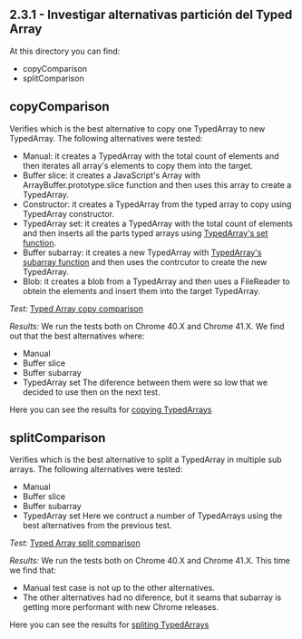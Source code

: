 2.3.1 - Investigar alternativas partición del Typed Array
-----------------------

At this directory you can find:
* copyComparison
* splitComparison

copyComparison
-----------------------

Verifies which is the best alternative to copy one TypedArray to new TypedArray.
The following alternatives were tested:
* Manual: it creates a TypedArray with the total count of elements and then iterates all array's elements to copy them into the target.
* Buffer slice: it creates a JavaScript's Array with ArrayBuffer.prototype.slice function and then uses this array to create a TypedArray.
* Constructor: it creates a TypedArray from the typed array to copy using TypedArray constructor.
* TypedArray set: it creates a TypedArray with the total count of elements and then inserts all the parts typed arrays using [TypedArray's set function](https://developer.mozilla.org/en-US/docs/Web/JavaScript/Reference/Global_Objects/TypedArray/set).
* Buffer subarray: it creates a new TypedArray with [TypedArray's subarray function](https://developer.mozilla.org/en-US/docs/Web/JavaScript/Reference/Global_Objects/TypedArray/subarray) and then uses the contrcutor to create the new TypedArray.
* Blob: it creates a blob from a TypedArray and then uses a FileReader to obtein the elements and insert them into the target TypedArray.

*Test:* [Typed Array copy comparison](http://jsperf.com/arraybuffer-copy)

*Results:*
We run the tests both on Chrome 40.X and Chrome 41.X. We find out that the best alternatives where:
* Manual
* Buffer slice
* Buffer subarray
* TypedArray set
The diference between them were so low that we decided to use then on the next test.

Here you can see the results for [copying TypedArrays](./copyComparison.png)

splitComparison
-----------------------

Verifies which is the best alternative to split a TypedArray in multiple sub arrays.
The following alternatives were tested:
* Manual
* Buffer slice
* Buffer subarray
* TypedArray set
Here we contruct a number of TypedArrays using the best alternatives from the previous test.

*Test:* [Typed Array split comparison](http://jsperf.com/arraybuffer-split)

*Results:*
We run the tests both on Chrome 40.X and Chrome 41.X. This time we find that:
* Manual test case is not up to the other alternatives.
* The other alternatives had no diference, but it seams that subarray is getting more performant with new Chrome releases.

Here you can see the results for [spliting TypedArrays](./splitComparison.png)
